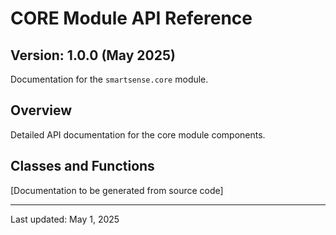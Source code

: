 # CORE Module API Reference

## Version: 1.0.0 (May 2025)

Documentation for the `smartsense.core` module.

## Overview

Detailed API documentation for the core module components.

## Classes and Functions

[Documentation to be generated from source code]

---

Last updated: May 1, 2025
